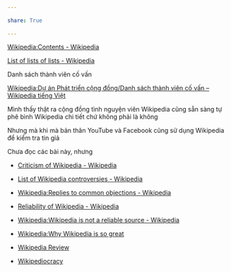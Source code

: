 ---  
share: True  
---  
[Wikipedia:Contents - Wikipedia](https://en.wikipedia.org/wiki/Wikipedia:Contents "Wikipedia:Contents - Wikipedia")  
[List of lists of lists - Wikipedia](https://en.wikipedia.org/wiki/List_of_lists_of_lists "List of lists of lists - Wikipedia")  
  
Danh sách thành viên cố vấn   
[Wikipedia:Dự án Phát triển cộng đồng/Danh sách thành viên cố vấn – Wikipedia tiếng Việt](https://vi.wikipedia.org/wiki/Wikipedia:D%E1%BB%B1_%C3%A1n_Ph%C3%A1t_tri%E1%BB%83n_c%E1%BB%99ng_%C4%91%E1%BB%93ng/Danh_s%C3%A1ch_th%C3%A0nh_vi%C3%AAn_c%E1%BB%91_v%E1%BA%A5n "Wikipedia:Dự án Phát triển cộng đồng/Danh sách thành viên cố vấn – Wikipedia tiếng Việt")  
  
Mình thấy thật ra cộng đồng tình nguyện viên Wikipedia cũng sẵn sàng tự phê bình Wikipedia chi tiết chứ không phải là không  
  
Nhưng mà khi mà bản thân YouTube và Facebook cũng sử dụng Wikipedia để kiểm tra tin giả  
Chưa đọc các bài này, nhưng   
- [Criticism of Wikipedia - Wikipedia](https://en.wikipedia.org/wiki/Criticism_of_Wikipedia "Criticism of Wikipedia - Wikipedia")  
- [List of Wikipedia controversies - Wikipedia](https://en.wikipedia.org/wiki/List_of_Wikipedia_controversies "List of Wikipedia controversies - Wikipedia")  
- [Wikipedia:Replies to common objections - Wikipedia](https://en.wikipedia.org/wiki/Wikipedia:Replies_to_common_objections#My_prose "Wikipedia:Replies to common objections - Wikipedia")  
- [Reliability of Wikipedia - Wikipedia](https://en.wikipedia.org/wiki/Reliability_of_Wikipedia "Reliability of Wikipedia - Wikipedia")  
- [Wikipedia:Wikipedia is not a reliable source - Wikipedia](https://en.wikipedia.org/wiki/Wikipedia:Wikipedia_is_not_a_reliable_source "Wikipedia:Wikipedia is not a reliable source - Wikipedia")  
- [Wikipedia:Why Wikipedia is so great](https://en.wikipedia.org/wiki/Wikipedia:Why_Wikipedia_is_so_great "Wikipedia:Why Wikipedia is so great")  
- [Wikipedia Review](https://wikipediareview.com/ "Wikipedia Review")  
- [Wikipediocracy](https://wikipediocracy.com/ "Wikipediocracy")  
